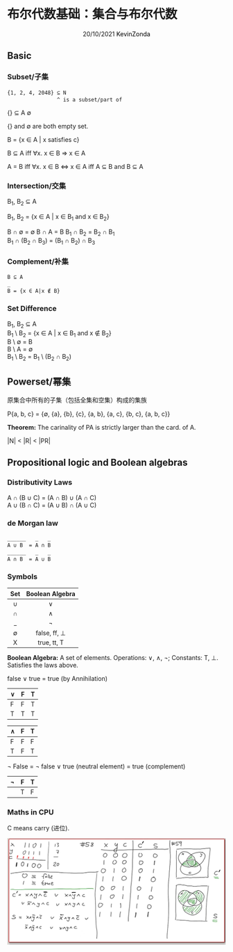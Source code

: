 # 布尔代数基础：集合与布尔代数

<center>
<span>20/10/2021</span>
<a style="text-decoration:none; color: black;" href="https://github.com/KevinZonda">KevinZonda</a>
</center>

## Basic

### Subset/子集

```
{1, 2, 4, 2048} ⊆ N
                ^ is a subset/part of
```

{} ⊆ A ∅

{} and ∅ are both empty set.

B = {x ∈ A | x satisfies c}

B ⊆ A iff ∀x. x ∈ B ⇒ x ∈ A

A = B iff ∀x. x ∈ B ⇔ x ∈ A
      iff A ⊆ B and B ⊆ A

### Intersection/交集

B<sub>1</sub>, B<sub>2</sub> ⊆ A

B<sub>1</sub>, B<sub>2</sub> = {x ∈ A | x ∈ B<sub>1</sub> and x ∈ B<sub>2</sub>}

B ∩ ∅ = ∅
B ∩ A = B
B<sub>1</sub> ∩ B<sub>2</sub> = B<sub>2</sub> ∩ B<sub>1</sub>  
B<sub>1</sub> ∩ (B<sub>2</sub> ∩ B<sub>3</sub>) = (B<sub>1</sub> ∩ B<sub>2</sub>) ∩ B<sub>3</sub>


### Complement/补集

```
B ⊆ A
_
B = {x ∈ A|x ∉ B}
```
### Set Difference

B<sub>1</sub>, B<sub>2</sub> ⊆ A  
B<sub>1</sub> \ B<sub>2</sub> = {x ∈ A | x ∈ B<sub>1</sub> and x ∉ B<sub>2</sub>}  
B \ ∅ = B  
B \ A = ∅  
B<sub>1</sub> \ B<sub>2</sub> = B<sub>1</sub> \ (B<sub>2</sub> ∩ B<sub>2</sub>)


## Powerset/幂集

原集合中所有的子集（包括全集和空集）构成的集族

P{a, b, c} = {∅, {a}, {b}, {c}, {a, b}, {a, c}, {b, c}, {a, b, c}}

**Theorem:** The carinality of PA is strictly larger than the card. of A.

|N| < |R| < |PR|

## Propositional logic and Boolean algebras

### Distributivity Laws

A ∩ (B ∪ C) = (A ∩ B) ∪ (A ∩ C)  
A ∪ (B ∩ C) = (A ∪ B) ∩ (A ∪ C)

### de Morgan law

```
______   _   _
A ∪ B  = A ∩ B
______   _   _
A ∩ B  = A ∪ B
```

### Symbols

| Set | Boolean Algebra |
| :-: | :-------------: |
|  ∪  |       ∨         |
|  ∩  |       ∧         |
|  _  |       ¬         |
|  ∅  | false, ff, ⊥    |
|  X  | true, tt, T     |

**Boolean Algebra:** A set of elements. Operations: ∨, ∧, ¬; Constants: T, ⊥. Satisfies the laws above.

false ∨ true = true (by Annihilation)

| ∨ | F | T |
| - | - | - |
| F | F | T |
| T | T | T |

| ∧ | F | T |
| - | - | - |
| F | F | F |
| T | F | T |

¬ False = ¬ false ∨ true (neutral element)
= true (complement)

| ¬ | F | T |
| - | - | - |
|   | T | F |

### Maths in CPU

C means carry (进位).

![](img/math-in-cpu.png)
